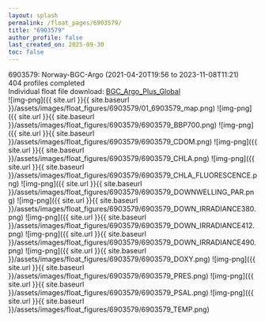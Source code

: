 ```yaml
---
layout: splash
permalink: /float_pages/6903579/
title: "6903579"
author_profile: false
last_created_on: 2025-09-30
toc: false
---
```

 
6903579: Norway-BGC-Argo (2021-04-20T19:56 to 2023-11-08T11:21)\
404 profiles completed\
Individual float file download: [BGC_Argo_Plus_Global](https://ftp.soest.hawaii.edu/bgc_argo_plus/Individual_Floats/outliers_removed/6903579_Sprof_processed.nc)\
![img-png]({{ site.url }}{{ site.baseurl }}/assets/images/float_figures/6903579/01_6903579_map.png)
![img-png]({{ site.url }}{{ site.baseurl }}/assets/images/float_figures/6903579/6903579_BBP700.png)
![img-png]({{ site.url }}{{ site.baseurl }}/assets/images/float_figures/6903579/6903579_CDOM.png)
![img-png]({{ site.url }}{{ site.baseurl }}/assets/images/float_figures/6903579/6903579_CHLA.png)
![img-png]({{ site.url }}{{ site.baseurl }}/assets/images/float_figures/6903579/6903579_CHLA_FLUORESCENCE.png)
![img-png]({{ site.url }}{{ site.baseurl }}/assets/images/float_figures/6903579/6903579_DOWNWELLING_PAR.png)
![img-png]({{ site.url }}{{ site.baseurl }}/assets/images/float_figures/6903579/6903579_DOWN_IRRADIANCE380.png)
![img-png]({{ site.url }}{{ site.baseurl }}/assets/images/float_figures/6903579/6903579_DOWN_IRRADIANCE412.png)
![img-png]({{ site.url }}{{ site.baseurl }}/assets/images/float_figures/6903579/6903579_DOWN_IRRADIANCE490.png)
![img-png]({{ site.url }}{{ site.baseurl }}/assets/images/float_figures/6903579/6903579_DOXY.png)
![img-png]({{ site.url }}{{ site.baseurl }}/assets/images/float_figures/6903579/6903579_PRES.png)
![img-png]({{ site.url }}{{ site.baseurl }}/assets/images/float_figures/6903579/6903579_PSAL.png)
![img-png]({{ site.url }}{{ site.baseurl }}/assets/images/float_figures/6903579/6903579_TEMP.png)
